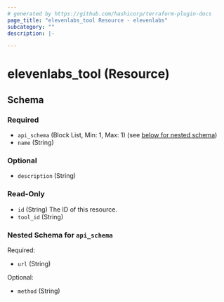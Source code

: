 ```yaml
---
# generated by https://github.com/hashicorp/terraform-plugin-docs
page_title: "elevenlabs_tool Resource - elevenlabs"
subcategory: ""
description: |-

---
```


# elevenlabs_tool (Resource)





<!-- schema generated by tfplugindocs -->
## Schema

### Required

- `api_schema` (Block List, Min: 1, Max: 1) (see [below for nested schema](#nestedblock--api_schema))
- `name` (String)

### Optional

- `description` (String)

### Read-Only

- `id` (String) The ID of this resource.
- `tool_id` (String)

<a id="nestedblock--api_schema"></a>
### Nested Schema for `api_schema`

Required:

- `url` (String)

Optional:

- `method` (String)
